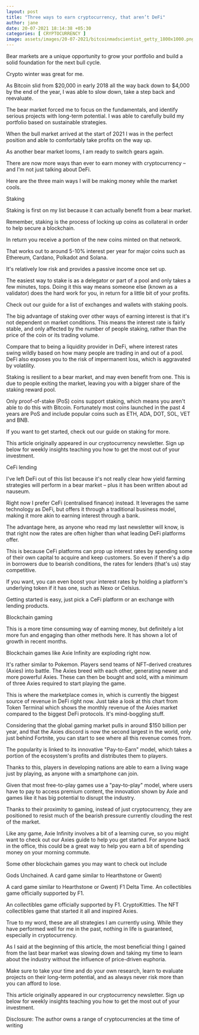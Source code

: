 ```yaml
---
layout: post
title: "Three ways to earn cryptocurrency, that aren’t DeFi"
author: jane 
date: 20-07-2021 18:14:38 +05:30 
categories: [ CRYPTOCURRENCY ] 
image: assets/images/20-07-2021/bitcoinmadscientist_getty_1800x1000.png
---
```

Bear markets are a unique opportunity to grow your portfolio and build a solid foundation for the next bull cycle.

Crypto winter was great for me.

As Bitcoin slid from $20,000 in early 2018 all the way back down to $4,000 by the end of the year, I was able to slow down, take a step back and reevaluate.

The bear market forced me to focus on the fundamentals, and identify serious projects with long-term potential. I was able to carefully build my portfolio based on sustainable strategies.

When the bull market arrived at the start of 2021 I was in the perfect position and able to comfortably take profits on the way up.

As another bear market looms, I am ready to switch gears again.

There are now more ways than ever to earn money with cryptocurrency – and I'm not just talking about DeFi.

Here are the three main ways I will be making money while the market cools.

Staking

Staking is first on my list because it can actually benefit from a bear market.

Remember, staking is the process of locking up coins as collateral in order to help secure a blockchain.

In return you receive a portion of the new coins minted on that network.

That works out to around 5-10% interest per year for major coins such as Ethereum, Cardano, Polkadot and Solana.

It's relatively low risk and provides a passive income once set up.

The easiest way to stake is as a delegator or part of a pool and only takes a few minutes, tops. Doing it this way means someone else (known as a validator) does the hard work for you, in return for a little bit of your profits.

Check out our guide for a list of exchanges and wallets with staking pools.

The big advantage of staking over other ways of earning interest is that it's not dependent on market conditions. This means the interest rate is fairly stable, and only affected by the number of people staking, rather than the price of the coin or its trading volume.

Compare that to being a liquidity provider in DeFi, where interest rates swing wildly based on how many people are trading in and out of a pool. DeFi also exposes you to the risk of impermanent loss, which is aggravated by volatility.

Staking is resilient to a bear market, and may even benefit from one. This is due to people exiting the market, leaving you with a bigger share of the staking reward pool.

Only proof-of-stake (PoS) coins support staking, which means you aren't able to do this with Bitcoin. Fortunately most coins launched in the past 4 years are PoS and include popular coins such as ETH, ADA, DOT, SOL, VET and BNB.

If you want to get started, check out our guide on staking for more.

This article originally appeared in our cryptocurrency newsletter. Sign up below for weekly insights teaching you how to get the most out of your investment.

CeFi lending

I've left DeFi out of this list because it's not really clear how yield farming strategies will perform in a bear market – plus it has been written about ad nauseum.

Right now I prefer CeFi (centralised finance) instead. It leverages the same technology as DeFi, but offers it through a traditional business model, making it more akin to earning interest through a bank.

The advantage here, as anyone who read my last newsletter will know, is that right now the rates are often higher than what leading DeFi platforms offer.

This is because CeFi platforms can prop up interest rates by spending some of their own capital to acquire and keep customers. So even if there's a dip in borrowers due to bearish conditions, the rates for lenders (that's us) stay competitive.

If you want, you can even boost your interest rates by holding a platform's underlying token if it has one, such as Nexo or Celsius.

Getting started is easy, just pick a CeFi platform or an exchange with lending products.

Blockchain gaming

This is a more time consuming way of earning money, but definitely a lot more fun and engaging than other methods here. It has shown a lot of growth in recent months.

Blockchain games like Axie Infinity are exploding right now.

It's rather similar to Pokemon. Players send teams of NFT-derived creatures (Axies) into battle. The Axies breed with each other, generating newer and more powerful Axies. These can then be bought and sold, with a minimum of three Axies required to start playing the game.

This is where the marketplace comes in, which is currently the biggest source of revenue in DeFi right now. Just take a look at this chart from Token Terminal which shows the monthly revenue of the Axies market compared to the biggest DeFi protocols. It's mind-boggling stuff.

Considering that the global gaming market pulls in around $150 billion per year, and that the Axies discord is now the second largest in the world, only just behind Fortnite, you can start to see where all this revenue comes from.

The popularity is linked to its innovative "Pay-to-Earn" model, which takes a portion of the ecosystem's profits and distributes them to players.

Thanks to this, players in developing nations are able to earn a living wage just by playing, as anyone with a smartphone can join.

Given that most free-to-play games use a "pay-to-play" model, where users have to pay to access premium content, the innovation shown by Axie and games like it has big potential to disrupt the industry.

Thanks to their proximity to gaming, instead of just cryptocurrency, they are positioned to resist much of the bearish pressure currently clouding the rest of the market.

Like any game, Axie Infinity involves a bit of a learning curve, so you might want to check out our Axies guide to help you get started. For anyone back in the office, this could be a great way to help you earn a bit of spending money on your morning commute.

Some other blockchain games you may want to check out include

Gods Unchained. A card game similar to Hearthstone or Gwent)

A card game similar to Hearthstone or Gwent) F1 Delta Time. An collectibles game officially supported by F1.

An collectibles game officially supported by F1. CryptoKitties. The NFT collectibles game that started it all and inspired Axies.

True to my word, these are all strategies I am currently using. While they have performed well for me in the past, nothing in life is guaranteed, especially in cryptocurrency.

As I said at the beginning of this article, the most beneficial thing I gained from the last bear market was slowing down and taking my time to learn about the industry without the influence of price-driven euphoria.

Make sure to take your time and do your own research, learn to evaluate projects on their long-term potential, and as always never risk more than you can afford to lose.

This article originally appeared in our cryptocurrency newsletter. Sign up below for weekly insights teaching you how to get the most out of your investment.

Disclosure: The author owns a range of cryptocurrencies at the time of writing